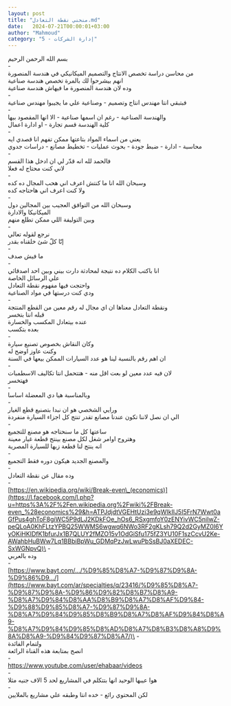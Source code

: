 ```yaml
---
layout: post
title: "منحني نقطة التعادل.md"
date:   2024-07-21T00:00:01+03:00
author: "Mahmoud"
category: "5 - إدارة الشركات"
---
```

بسم الله الرحمن الرحيم\
-\
من محاسن دراسة تخصص الانتاج والتصميم الميكانيكي في هندسة
المنصورة\
انهم بيشرحوا لك بالمرة تخصص هندسة صناعية\
وده لان هندسة المنصورة ما فيهاش هندسة صناعية\
-\
فبتبقي انتا مهندس انتاج وتصميم - وصناعية علي ما يجيبوا
مهندس صناعية\
-\
والهندسة الصناعية - رغم ان اسمها صناعية - الا انها
المقصود بيها\
كلية الهندسة قسم تجارة - او ادارة اعمال\
-\
يعني من اسماء المواد بتاعتها ممكن تفهم انا قصدي
ايه\
محاسبة - ادارة - ضبط جودة - بحوث عمليات - تخطيط مصانع -
دراسات جدوي\
-\
فالحمد لله انه قدّر لي ان ادخل هذا القسم\
لاني كنت محتاج له فعلا\
-\
وسبحان الله انا ما كنتش اعرف اني هحب المجال ده
كده\
ولا كنت اعرف اني هاحتاجه كده\
-\
وسبحان الله من التوافق العجيب بين المجالين دول\
الميكانيكا والادارة\
وبين التوليفة اللي ممكن تطلع منهم\
-\
نرجع لقوله تعالي\
إنّا كلّ شئ خلقناه بقدر\
-\
ما فيش صدف\
-\
انا باكتب الكلام ده نتيجة لمحادثة دارت بيني وبين احد
اصدقائي\
علي الرسائل الخاصة\
واحتجت فيها مفهوم نقطة التعادل\
ودي كنت درستها في مواد الصناعية\
-\
ونقطة التعادل معناها ان اي مجال له رقم معين من القطع
المنتجة\
قبله انتا بتخسر\
عنده بيتعادل المكسب والخسارة\
بعده بتكسب\
-\
وكان النقاش بخصوص تصنيع سيارة\
وكنت عاوز اوضح له\
ان اهم رقم بالنسبة لينا هو عدد السيارات الممكن بيعها في
السنة\
-\
لان فيه عدد معين لو بعت اقل منه - هتتحمل انتا تكاليف
الاسطمبات\
فهتخسر\
-\
وبالمناسبة هيا دي المعضلة اساسا\
-\
ورايي الشخصي هو ان نبدا بتصنيع قطع الغيار\
الي ان نصل لاننا تكون عندنا مصانع تقدر تنتج كل اجزاء
السيارة منفردة\
-\
ساعتها كل ما سنحتاجه هو مصنع للتجميع\
وهتروح اوامر شغل لكل مصنع بينتج قطعة غيار معينة\
انه ينتج لنا قطعة زيها للسيارة المصرية\
-\
والمصنع الجديد هيكون دوره فقط التجميع\
-\
وده مقال عن نقطة التعادل\
-\
[https://en.wikipedia.org/wiki/Break-even\_(economics)](https://l.facebook.com/l.php?u=https%3A%2F%2Fen.wikipedia.org%2Fwiki%2FBreak-even_%28economics%29&h=ATPJdjdtVGEHtUzi3e9qWIkIlJ5I5FrN7Wwt0aGfPus4ghToF8giWC5P9dLJ2KDkFOe_hOs6_RSxgmfoY0zENYivWC5niIwZ-peQLoA0KhFLtzYPBQ25WWMS6wgwq6NWo3RF2gKLsh79Q2d2GyMZ0I6YyOKiHKIDfK1bfurJx1B7QLUY2fMZO15v1OdGiSfu175fZ3YU10F1szCcvU2Ke-AWahbHuBWw7Lq1BBbiBpWu_GDMqPzJwLwuPbSsBJ0aXEDEC-SxWGNpvQ)\
-\
وده بالعربي\
-\
[https://www.bayt.com/.../%D9%85%D8%A7-%D9%87%D9%8A-%D9%86%D9.../](https://www.bayt.com/ar/specialties/q/23416/%D9%85%D8%A7-%D9%87%D9%8A-%D9%86%D9%82%D8%B7%D8%A9-%D8%A7%D9%84%D8%AA%D8%B9%D8%A7%D8%AF%D9%84-%D9%88%D9%85%D8%A7-%D9%87%D9%8A-%D8%A7%D9%84%D9%85%D8%B9%D8%A7%D8%AF%D9%84%D8%A9-%D8%A7%D9%84%D9%85%D8%AD%D8%A7%D8%B3%D8%A8%D9%8A%D8%A9-%D9%84%D9%87%D8%A7/)\
-\
ولتمام الفائدة\
انصح بمتابعة هذه القناة الرائعة\
-\
<https://www.youtube.com/user/ehabaar/videos>\
-\
هوا عيبها الوحيد انها بتتكلم في المشاريع لحد 5 الاف جنيه
مثلا\
-\
لكن المحتوي رائع - خده انتا وطبقه علي مشاريع
بالملايين

